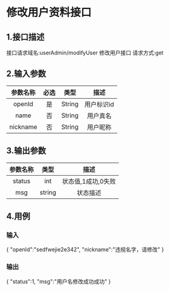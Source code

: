 # 修改用户资料接口

## 1.接口描述

接口请求域名:userAdmin/modifyUser
修改用户接口
请求方式:get

## 2.输入参数

| 参数名称  | 必选  |  类型  |         描述         |
| :-------: | :---: | :----: | :------------------: |
| openId | 是 | String | 用户标识id |
| name | 否 | String | 用户真名 |
| nickname | 否 | String | 用户昵称 |

## 3.输出参数

|  参数名称  |  类型  |         描述         |
| :-------: | :----: | :------------------: |
| status | int | 状态值,1成功,0失败 |
| msg | string | 状态描述 |

## 4.用例

### 输入

{
    "openId":"sedfwejie2e342",
    "nickname":"违规名字，请修改"
}

### 输出

{
    "status":1,
    "msg":"用户名修改成功成功"
}
